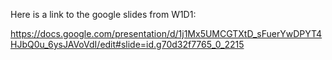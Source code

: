 Here is a link to the google slides from W1D1:

https://docs.google.com/presentation/d/1j1Mx5UMCGTXtD_sFuerYwDPYT4HJbQ0u_6ysJAVoVdI/edit#slide=id.g70d32f7765_0_2215